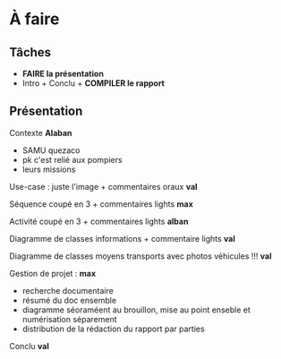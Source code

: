 À faire
=======


Tâches
------

* **FAIRE la présentation**
* Intro + Conclu + **COMPILER le rapport**


Présentation
------------

Contexte **Alaban**

* SAMU quezaco
* pk c'est relié aux pompiers
* leurs missions

Use-case : juste l'image + commentaires oraux **val**

Séquence coupé en 3 + commentaires lights **max**

Activité coupé en 3 + commentaires lights **alban**

Diagramme de classes informations + commentaire lights **val**

Diagramme de classes moyens transports avec photos véhicules !!! **val**

Gestion de projet : **max**

* recherche documentaire
* résumé du doc ensemble
* diagramme séoraméent au brouillon, mise au point enseble et numérisation séparement
* distribution de la rédaction du rapport par parties

Conclu **val**

